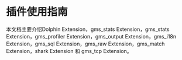 # 插件使用指南

本文档主要介绍Dolphin Extension，gms_stats Extension，gms_stats Extension，gms_profiler Extension，gms_output Extension，gms_i18n Extension，gms_sql Extension，gms_raw Extension，gms_match Extension，shark Extension 和 gms_tcp Extension。
